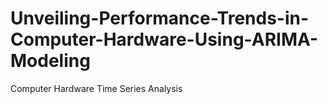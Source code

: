 # Unveiling-Performance-Trends-in-Computer-Hardware-Using-ARIMA-Modeling
Computer Hardware Time Series Analysis
